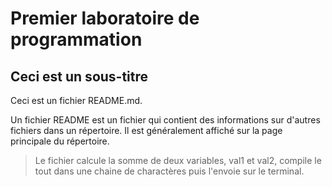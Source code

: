 # Premier laboratoire de programmation
## Ceci est un sous-titre
Ceci est un fichier README.md.

Un fichier README est un fichier qui contient des informations sur d'autres fichiers dans un répertoire. Il est généralement affiché sur la page principale du répertoire.

> Le fichier calcule la somme de deux variables, val1 et val2, compile le tout dans une chaine de charactères puis l'envoie sur le terminal.